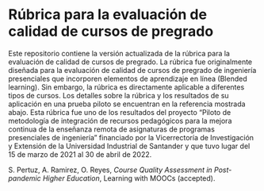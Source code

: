 # Rúbrica para la evaluación de calidad de cursos de pregrado
Este repositorio contiene la versión actualizada de la rúbrica para la evaluación de calidad de cursos de pregrado. La rúbrica fue originalmente diseñada para la evaluación de calidad de cursos de pregrado de ingeniería presenciales que incorporen elementos de aprendizaje en línea (Blended learning). Sin embargo, la rúbrica es directamente aplicable a diferentes tipos de cursos. Los detalles sobre la rúbrica y los resultados de su aplicación en una prueba piloto se encuentran en la referencia mostrada abajo. Esta rúbrica fue uno de los resultados del proyecto “Piloto de metodología de integración de recursos pedagógicos para la mejora continua de la enseñanza remota de asignaturas de programas presenciales de ingeniería” financiado por la Vicerrectoría de Investigación y Extensión de la Universidad Industrial de Santander y que tuvo lugar del 15 de marzo de 2021 al 30 de abril de 2022.

S. Pertuz, A. Ramirez, O. Reyes, _Course Quality Assessment in Post-pandemic Higher Education_, Learning with MOOCs (accepted).
